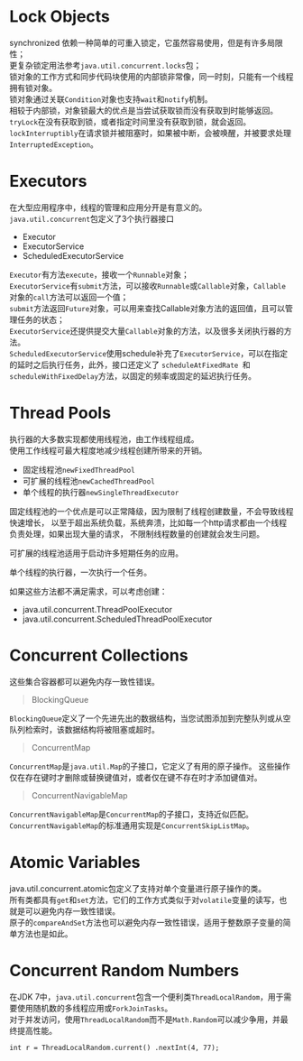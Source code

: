 # Lock Objects
synchronized 依赖一种简单的可重入锁定，它虽然容易使用，但是有许多局限性；  
更复杂锁定用法参考`java.util.concurrent.locks`包；  
锁对象的工作方式和同步代码块使用的内部锁非常像，同一时刻，只能有一个线程拥有锁对象。  
锁对象通过关联`Condition`对象也支持`wait`和`notify`机制。  
相较于内部锁，对象锁最大的优点是当尝试获取锁而没有获取到时能够返回。  
`tryLock`在没有获取到锁，或者指定时间里没有获取到锁，就会返回。  
`lockInterruptibly`在请求锁并被阻塞时，如果被中断，会被唤醒，并被要求处理`InterruptedException`。

# Executors
在大型应用程序中，线程的管理和应用分开是有意义的。  
`java.util.concurrent`包定义了3个执行器接口
- Executor  
- ExecutorService  
- ScheduledExecutorService

`Executor`有方法`execute`，接收一个`Runnable`对象；  
`ExecutorService`有`submit`方法，可以接收`Runnable`或`Callable`对象，`Callable`对象的`call`方法可以返回一个值；  
`submit`方法返回`Future`对象，可以用来查找Callable对象方法的返回值，且可以管理任务的状态；  
`ExecutorService`还提供提交大量`Callable`对象的方法，以及很多关闭执行器的方法。  
`ScheduledExecutorService`使用schedule补充了`ExecutorService`，可以在指定的延时之后执行任务，此外，接口还定义了
`scheduleAtFixedRate `和`scheduleWithFixedDelay`方法，以固定的频率或固定的延迟执行任务。

# Thread Pools
执行器的大多数实现都使用线程池，由工作线程组成。  
使用工作线程可最大程度地减少线程创建所带来的开销。  
- 固定线程池`newFixedThreadPool`
- 可扩展的线程池`newCachedThreadPool`
- 单个线程的执行器`newSingleThreadExecutor`

固定线程池的一个优点是可以正常降级，因为限制了线程创建数量，不会导致线程快速增长，
以至于超出系统负载，系统奔溃，比如每一个http请求都由一个线程负责处理，如果出现大量的请求，
不限制线程数量的创建就会发生问题。  

可扩展的线程池适用于启动许多短期任务的应用。  

单个线程的执行器，一次执行一个任务。  

如果这些方法都不满足需求，可以考虑创建：
- java.util.concurrent.ThreadPoolExecutor
- java.util.concurrent.ScheduledThreadPoolExecutor  

# Concurrent Collections
这些集合容器都可以避免内存一致性错误。
>BlockingQueue  

`BlockingQueue`定义了一个先进先出的数据结构，当您试图添加到完整队列或从空队列检索时，该数据结构将被阻塞或超时。

>ConcurrentMap  

`ConcurrentMap`是`java.util.Map`的子接口，它定义了有用的原子操作。 这些操作仅在存在键时才删除或替换键值对，或者仅在键不存在时才添加键值对。

>ConcurrentNavigableMap  

`ConcurrentNavigableMap`是`ConcurrentMap`的子接口，支持近似匹配。`ConcurrentNavigableMap`的标准通用实现是`ConcurrentSkipListMap`。

# Atomic Variables
java.util.concurrent.atomic包定义了支持对单个变量进行原子操作的类。  
所有类都具有`get`和`set`方法，它们的工作方式类似于对`volatile`变量的读写，也就是可以避免内存一致性错误。  
原子的`compareAndSet`方法也可以避免内存一致性错误，适用于整数原子变量的简单方法也是如此。

# Concurrent Random Numbers
在JDK 7中，`java.util.concurrent`包含一个便利类`ThreadLocalRandom`，用于需要使用随机数的多线程应用或`ForkJoinTasks`。  
对于并发访问，使用`ThreadLocalRandom`而不是`Math.Random`可以减少争用，并最终提高性能。  
```
int r = ThreadLocalRandom.current() .nextInt(4, 77);
```
